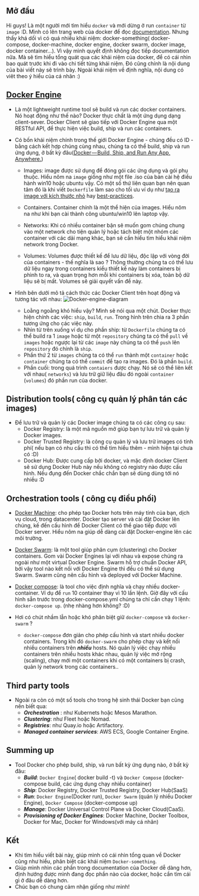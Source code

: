 ## Mở đầu

Hi guys!
Là một người mới tìm hiểu `docker` và mới dừng ở run `container` từ `image` :D. Mình có lên trang web của docker để đọc [documentation](https://docs.docker.com/get-started/). Nhưng thấy khá dối vì có quá nhiều khái niệm: docker-something( docker-compose, docker-machine, docker engine, docker swarm, docker image, docker container...). Vì vậy mình quyết định không đọc tiếp documentation nữa. Mà sẽ tìm hiểu tổng quát qua các khái niệm của docker, để có cái nhìn bao quát trước khi đi vào chi tiết từng khái niệm. Đó cũng chính là nội dung của bài viết này sẽ trình bày. Ngoài khái niệm về định nghĩa, nội dung có viêt theo ý hiểu của cá nhân :)

## [Docker Engine](https://github.com/docker/engine)

- Là một lightweight runtime tool sẽ build và run các docker containers. Nó hoạt động như thế nào? Docker thực chất là một ứng dụng dạng client-sever. Docker Client sẽ giao tiếp với Docker Engine qua một RESTful API, để thực hiện việc build, ship và run các containers.

- Có bốn khái niệm chính trong thế giới Docker Engine - chúng đều có ID - bằng cách kết hợp chúng cùng nhau, chúng ta có thể build, ship và run ứng dụng, ở bất kỳ đâu([Docker — Build, Ship, and Run Any App, Anywhere.](https://www.docker.com/))

  - Images: image được sử dụng để đóng gói các ứng dụng và gói phụ thuộc. Hiểu nôm na `image` giống như một file .iso của bản cài hệ điều hành win10 hoặc ubuntu vậy. Có một số thứ liên quan bạn nên quan tâm đó là khi viết `Dockerfile` làm sao cho tối ưu ví dụ như [tạo ra image với kích thước nhỏ](https://docs.docker.com/develop/dev-best-practices/) hay [best-practices](https://docs.docker.com/develop/develop-images/dockerfile_best-practices/).

  - Containers. Container chính là một thể hiện của images. Hiểu nôm na như khi bạn cài thành công ubuntu/win10 lên laptop vậy.

  - Networks: Khi có nhiều container bận sẽ muốn gom chúng chung vào một network cho tiện quản lý hoặc tách biệt một nhóm các container với các dải mạng khác, bạn sẽ cần hiểu tìm hiểu khái niệm network trong Docker.

  - Volumes: Volumes được thiết kế để lưu dữ liệu, độc lập với vòng đời của containers - thế nghĩa là sao ? Thông thường chúng ta có thể lưu dữ liệu ngay trong containers kiểu thiết kế này làm containers bị phình to ra, và quan trọng hơn mỗi khi containers bị xóa, toàn bộ dữ liệu sẽ bị mất. Volumes sẽ giải quyết vấn đề này.

- Hình bên dưới mô tả cách thức các Docker Client trên hoạt động và tương tác với nhau:
  ![Docker-engine-diagram](../../images/20190523_docker_engine_diagram.png)
  - Loằng ngoằng khó hiểu vậy? Mình sẽ nói qua một chút. Docker thực hiện chính các việc: `ship`, `build`, `run`. Trong hình trên chia ra 3 phần tương ứng cho các việc này.
  - Nhìn từ trên xuống ví dụ cho phần ship: từ `Dockerfile` chúng ta có thể build ra 1 `image` hoặc từ một `repository` chúng ta có thể `pull` về `images` hoặc ngược lại từ các `image` này chúng ta có thể `push` lên `repository` đó chính là `ship`.
  - Phần thứ 2 từ `images` chúng ta có thể `run` thành một `container` hoặc `container` chúng ta có thể `commit` để tạo ra images. Đó là phần `build`.
  - Phần cuối: trong quá trình `contaiers` được chạy. Nó sẽ có thể liên kết với nhau( `networks`) và lưu trữ giữ liệu đâu đó ngoài `container` (`volumes`) đó phần run của docker.

## Distribution tools( công cụ quản lý phân tán các images)

- Để lưu trữ và quản lý các Docker image chúng ta có các công cụ sau:
  - Docker Registry: là một mã nguồn mở giúp bạn tự lưu trữ và quản lý Docker images.
  - Docker Trusted Registry: là công cụ quản lý và lưu trữ images có tính phí( nếu bạn có nhu cầu thì có thể tìm hiểu thêm - mình hiện tại chưa có :D)
  - Docker Hub: Được cung cấp bởi docker, và mặc định docker Client sẽ sử dụng Docker Hub này nếu không có registry nào được cấu hình. Nếu đụng đến Docker chắc chắn bạn sẽ dùng dùng tới nó nhiều :D

## Orchestration tools ( công cụ điều phối)

- [Docker Machine](https://github.com/docker/machine): cho phép tạo Docker hots trên máy tính của bạn, dịch vụ cloud, trong datacenter. Docker tạo server và cài đặt Docker lên chúng, kế đến cấu hình để Docker Client có thể giao tiếp được với Docker server. Hiểu nôm na giúp dễ dàng cài đặt Docker-engine lên các môi trường.

- [Docker Swarm](https://github.com/docker/swarm): là một tool giúp phân cụm (clustering) cho Docker containers. Gom vài Docker Engines lại với nhau và expose chúng ra ngoài như một virtual Docker Engine. Swarm hỗ trợ chuẩn Docker API, bởi vậy tool nào kết nối với Docker Engine thì đều có thể sử dụng Swarm. Swarm cũng nên cấu hình và deployed với Docker Machine.

- [Docker compose](https://github.com/docker/compose): là tool cho việc định nghĩa và chạy nhiều docker-container. Ví dụ để `run` 10 container thay vì 10 lần lệnh. Giờ đây với cấu hình sẵn trước trong docker-compose.yml chúng ta chỉ cần chạy 1 lệnh: `docker-compose up`. (nhẹ nhàng hơn không? :D)

- Hơi có chút nhầm lẫn hoặc khó phân biệt giữ `docker-compose` và `docker-swarm` ?
  - `docker-compose` đơn giản cho phép cấu hình và start nhiều docker containers. Trong khi đó `docker-swarm` cho phép chạy và kết nối nhiều containers trên **_nhiều_** hosts. Nó quản lý việc chạy nhiều containers trên nhiều hosts khác nhau, quản lý việc mở rộng (scaling), chạy mới một containers khi có một containers bị crash, quản lý network trong các containers..

## Third party tools

- Ngoài ra còn có một số tools cho trong hệ sinh thái Docker bạn cũng nên biết qua:
  - **_Orchestration_** : như Kubernets hoặc Mesos Marathon.
  - **_Clustering_**: như Fleet hoặc Nomad.
  - **_Registries_**: như Quay.io hoặc Artifactory.
  - **_Managed container services_**: AWS ECS, Google Container Engine.

## Summing up

- Tool Docker cho phép build, ship, và run bất kỳ ứng dụng nào, ở bất kỳ đâu:
  - **_Build_**: `Docker Engine`( docker build -t) và `Docker Compose` (docker-compose build, các ứng dụng chạy nhiều container)
  - **_Ship_**: Docker Registry, Docker Trusted Registry, Docker Hub(SaaS)
  - **_Run_**: `Docker Engine`(Docker run), `Docker Swarm` (quản lý nhiều Docker Engine), `Docker Compose` (docker-compose up)
  - **_Manage_**: Docker Universal Control Plane và Docker Cloud(CaaS).
  - **_Provisioning of Docker Engines_**: Docker Machine, Docker Toolbox, Docker for Mac, Docker for Windows(với máy cá nhân)

## Kết

- Khi tìm hiểu viết bài này, giúp mình có cái nhìn tổng quan về Docker cũng như hiểu, phân biệt các khái niệm `Docker-something`.
- Giúp mình nhìn các phần trong documentation của Docker dễ dàng hơn, định hướng được mình đang đọc phần nào của docker, hoặc cần tìm cái gì ở đâu dễ dàng hơn.
- Chúc bạn có chung cảm nhận giống như mình!
